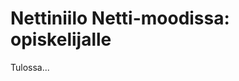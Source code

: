 # Nettiniilo Netti-moodissa: opiskelijalle

Tulossa...
<!--
* Jos koulun koneilla käytössä proxy- eli välityspalvelin, on se otettava koneelta pois päältä, jotta Nettiniilon Netti-moodia voi käyttää
* Ohjeista rekisteröityminen aina verkkoon kirjautumisen jälkeen 192.168.1.1
-->
